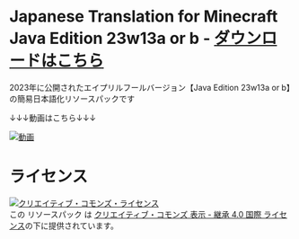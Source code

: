 # Japanese Translation for Minecraft Java Edition 23w13a or b - [ダウンロードはこちら](https://github.com/YukkuriLaboratory/JapaneseFor23w13a-or-b/releases/latest)

2023年に公開されたエイプリルフールバージョン【Java Edition 23w13a or b】の簡易日本語化リソースパックです

↓↓↓動画はこちら↓↓↓

[![動画](http://img.youtube.com/vi/MJOtKMb9bXU/0.jpg)](https://www.youtube.com/watch?v=MJOtKMb9bXU)


# ライセンス

<a rel="license" href="http://creativecommons.org/licenses/by-sa/4.0/"><img alt="クリエイティブ・コモンズ・ライセンス" style="border-width:0" src="https://i.creativecommons.org/l/by-sa/4.0/88x31.png" /></a><br />この リソースパック は <a rel="license" href="https://creativecommons.org/licenses/by-sa/4.0/deed.ja">クリエイティブ・コモンズ 表示 - 継承 4.0 国際 ライセンス</a>の下に提供されています。
